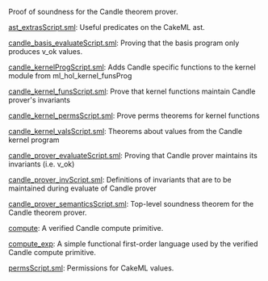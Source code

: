 Proof of soundness for the Candle theorem prover.

[ast_extrasScript.sml](ast_extrasScript.sml):
Useful predicates on the CakeML ast.

[candle_basis_evaluateScript.sml](candle_basis_evaluateScript.sml):
Proving that the basis program only produces v_ok values.

[candle_kernelProgScript.sml](candle_kernelProgScript.sml):
Adds Candle specific functions to the kernel module from ml_hol_kernel_funsProg

[candle_kernel_funsScript.sml](candle_kernel_funsScript.sml):
Prove that kernel functions maintain Candle prover's invariants

[candle_kernel_permsScript.sml](candle_kernel_permsScript.sml):
Prove perms theorems for kernel functions

[candle_kernel_valsScript.sml](candle_kernel_valsScript.sml):
Theorems about values from the Candle kernel program

[candle_prover_evaluateScript.sml](candle_prover_evaluateScript.sml):
Proving that Candle prover maintains its invariants (i.e. v_ok)

[candle_prover_invScript.sml](candle_prover_invScript.sml):
Definitions of invariants that are to be maintained during
evaluate of Candle prover

[candle_prover_semanticsScript.sml](candle_prover_semanticsScript.sml):
Top-level soundness theorem for the Candle theorem prover.

[compute](compute):
A verified Candle compute primitive.

[compute_exp](compute_exp):
A simple functional first-order language used by the verified Candle compute
primitive.

[permsScript.sml](permsScript.sml):
Permissions for CakeML values.
